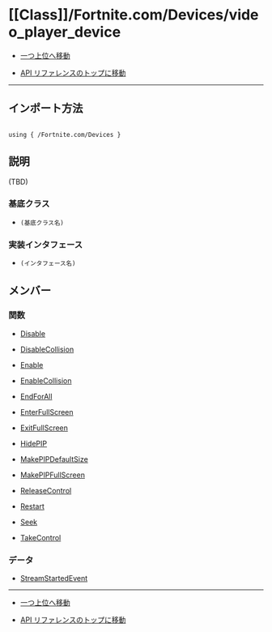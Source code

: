 # [[Class]]/Fortnite.com/Devices/video_player_device

- [一つ上位へ移動](../main.md)

- [API リファレンスのトップに移動](/main.md)

---

## インポート方法

```verse

using { /Fortnite.com/Devices }

```

## 説明

(TBD)

### 基底クラス

- `(基底クラス名)`

### 実装インタフェース

- `(インタフェース名)`

## メンバー

### 関数

- [Disable](./F_Disable/main.md)

- [DisableCollision](./F_DisableCollision/main.md)

- [Enable](./F_Enable/main.md)

- [EnableCollision](./F_EnableCollision/main.md)

- [EndForAll](./F_EndForAll/main.md)

- [EnterFullScreen](./F_EnterFullScreen/main.md)

- [ExitFullScreen](./F_ExitFullScreen/main.md)

- [HidePIP](./F_HidePIP/main.md)

- [MakePIPDefaultSize](./F_MakePIPDefaultSize/main.md)

- [MakePIPFullScreen](./F_MakePIPFullScreen/main.md)

- [ReleaseControl](./F_ReleaseControl/main.md)

- [Restart](./F_Restart/main.md)

- [Seek](./F_Seek/main.md)

- [TakeControl](./F_TakeControl/main.md)

### データ

- [StreamStartedEvent](./D_StreamStartedEvent/main.md)

---

- [一つ上位へ移動](../main.md)

- [API リファレンスのトップに移動](/main.md)
